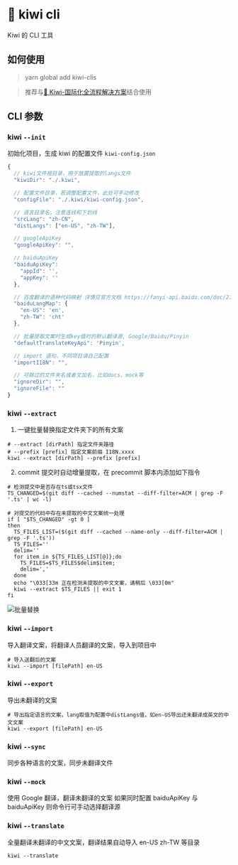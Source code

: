 # 🐤 kiwi cli

Kiwi 的 CLI 工具

## 如何使用

> yarn global add kiwi-clis

> 推荐与[🐤 Kiwi-国际化全流程解决方案](https://github.com/alibaba/kiwi)结合使用

## CLI 参数

### kiwi `--init`

初始化项目，生成 kiwi 的配置文件 `kiwi-config.json`

```js
{
  // kiwi文件根目录，用于放置提取的langs文件
  "kiwiDir": "./.kiwi",

  // 配置文件目录，若调整配置文件，此处可手动修改
  "configFile": "./.kiwi/kiwi-config.json",

  // 语言目录名，注意连线和下划线
  "srcLang": "zh-CN",
  "distLangs": ["en-US", "zh-TW"],

  // googleApiKey
  "googleApiKey": "",

  // baiduApiKey
  "baiduApiKey":
    "appId": '',
    "appKey": ''
  },

  // 百度翻译的语种代码映射 详情见官方文档 https://fanyi-api.baidu.com/doc/21
  "baiduLangMap": {
    "en-US": 'en',
    "zh-TW": 'cht'
  },

  // 批量提取文案时生成key值时的默认翻译源, Google/Baidu/Pinyin
  "defaultTranslateKeyApi": 'Pinyin',

  // import 语句，不同项目请自己配置
  "importI18N": "",

  // 可跳过的文件夹名或者文加名，比如docs、mock等
  "ignoreDir": "",
  "ignoreFile": ""
}
```

### kiwi `--extract`

1. 一键批量替换指定文件夹下的所有文案

```shell script
# --extract [dirPath] 指定文件夹路径 
# --prefix [prefix] 指定文案前缀 I18N.xxxx
kiwi --extract [dirPath] --prefix [prefix]
```

2. commit 提交时自动增量提取，在 precommit 脚本内添加如下指令

```shell script
# 检测提交中是否存在ts或tsx文件
TS_CHANGED=$(git diff --cached --numstat --diff-filter=ACM | grep -F '.ts' | wc -l)

# 对提交的代码中存在未提取的中文文案统一处理
if [ "$TS_CHANGED" -gt 0 ]
then
  TS_FILES_LIST=($(git diff --cached --name-only --diff-filter=ACM | grep -F '.ts'))
  TS_FILES=''
  delim=''
  for item in ${TS_FILES_LIST[@]};do
    TS_FILES=$TS_FILES$delim$item;
    delim=','
  done
  echo "\033[33m 正在检测未提取的中文文案，请稍后 \033[0m"
  kiwi --extract $TS_FILES || exit 1
fi
```

![批量替换](https://raw.githubusercontent.com/alibaba/kiwi/master/kiwi-cli/public/extract.gif)

### kiwi `--import`

导入翻译文案，将翻译人员翻译的文案，导入到项目中

```shell script
# 导入送翻后的文案
kiwi --import [filePath] en-US
```

### kiwi `--export`

导出未翻译的文案

```shell script
# 导出指定语言的文案，lang取值为配置中distLangs值，如en-US导出还未翻译成英文的中文文案
kiwi --export [filePath] en-US
```

### kiwi `--sync`

同步各种语言的文案，同步未翻译文件

### kiwi `--mock`

使用 Google 翻译，翻译未翻译的文案
如果同时配置 baiduApiKey 与 baiduApiKey 则命令行可手动选择翻译源

### kiwi `--translate`

全量翻译未翻译的中文文案，翻译结果自动导入 en-US zh-TW 等目录

```shell script
kiwi --translate
```
